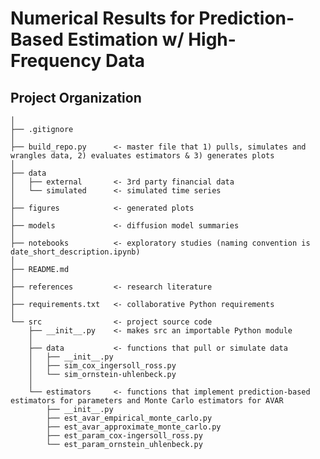 Numerical Results for Prediction-Based Estimation w/ High-Frequency Data
========================================================================

Project Organization
--------------------

    │
    ├── .gitignore
    │
    ├── build_repo.py      <- master file that 1) pulls, simulates and wrangles data, 2) evaluates estimators & 3) generates plots
    │
    ├── data
    │   ├── external	   <- 3rd party financial data
    │   └── simulated	   <- simulated time series
    │
    ├── figures            <- generated plots
    │
    ├── models             <- diffusion model summaries
    │
    ├── notebooks          <- exploratory studies (naming convention is date_short_description.ipynb)
    │
	├── README.md
    │
    ├── references         <- research literature
    │
    ├── requirements.txt   <- collaborative Python requirements
    │
    └── src                <- project source code
        ├── __init__.py    <- makes src an importable Python module
        │
        ├── data           <- functions that pull or simulate data
        │   ├── __init__.py
        │   ├── sim_cox_ingersoll_ross.py
        │   └── sim_ornstein-uhlenbeck.py
        │
        └── estimators     <- functions that implement prediction-based estimators for parameters and Monte Carlo estimators for AVAR
            ├── __init__.py
            ├── est_avar_empirical_monte_carlo.py
            ├── est_avar_approximate_monte_carlo.py
            ├── est_param_cox-ingersoll_ross.py
            └── est_param_ornstein_uhlenbeck.py
